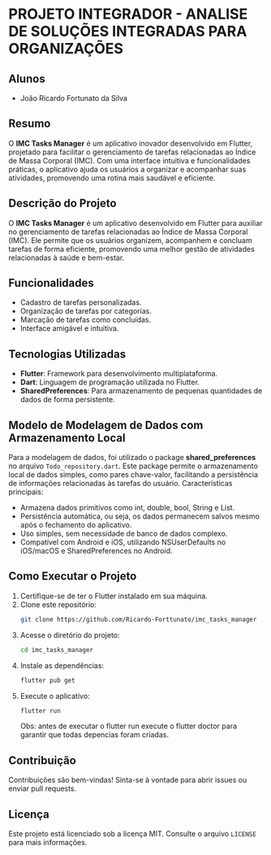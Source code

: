 # PROJETO INTEGRADOR - ANALISE DE SOLUÇÕES INTEGRADAS PARA ORGANIZAÇÕES

## Alunos

- João Ricardo Fortunato da Silva

##

## Resumo

O **IMC Tasks Manager** é um aplicativo inovador desenvolvido em Flutter, projetado para facilitar o gerenciamento de tarefas relacionadas ao Índice de Massa Corporal (IMC). Com uma interface intuitiva e funcionalidades práticas, o aplicativo ajuda os usuários a organizar e acompanhar suas atividades, promovendo uma rotina mais saudável e eficiente.

##

## Descrição do Projeto

O **IMC Tasks Manager** é um aplicativo desenvolvido em Flutter para auxiliar no gerenciamento de tarefas relacionadas ao Índice de Massa Corporal (IMC). Ele permite que os usuários organizem, acompanhem e concluam tarefas de forma eficiente, promovendo uma melhor gestão de atividades relacionadas à saúde e bem-estar.

##

## Funcionalidades

- Cadastro de tarefas personalizadas.
- Organização de tarefas por categorias.
- Marcação de tarefas como concluídas.
- Interface amigável e intuitiva.

##

## Tecnologias Utilizadas

- **Flutter**: Framework para desenvolvimento multiplataforma.
- **Dart**: Linguagem de programação utilizada no Flutter.
- **SharedPreferences**: Para armazenamento de pequenas quantidades de dados de forma persistente.

##

## Modelo de Modelagem de Dados com Armazenamento Local

Para a modelagem de dados, foi utilizado o package **shared_preferences** no arquivo `Todo_repository.dart`. Este package permite o armazenamento local de dados simples, como pares chave-valor, facilitando a persistência de informações relacionadas às tarefas do usuário.
Características principais:

- Armazena dados primitivos como int, double, bool, String e List<String>.
- Persistência automática, ou seja, os dados permanecem salvos mesmo após o fechamento do aplicativo.
- Uso simples, sem necessidade de banco de dados complexo.
- Compatível com Android e iOS, utilizando NSUserDefaults no iOS/macOS e SharedPreferences no Android.

##

## Como Executar o Projeto

1. Certifique-se de ter o Flutter instalado em sua máquina.
2. Clone este repositório:
   ```bash
   git clone https://github.com/Ricardo-Forttunato/imc_tasks_manager
   ```
3. Acesse o diretório do projeto:
   ```bash
   cd imc_tasks_manager
   ```
4. Instale as dependências:
   ```bash
   flutter pub get
   ```
5. Execute o aplicativo:
   ```bash
   flutter run
   ```
   Obs: antes de executar o flutter run execute o flutter doctor para garantir que todas depencias foram criadas.

##

## Contribuição

Contribuições são bem-vindas! Sinta-se à vontade para abrir issues ou enviar pull requests.

##

## Licença

Este projeto está licenciado sob a licença MIT. Consulte o arquivo `LICENSE` para mais informações.
